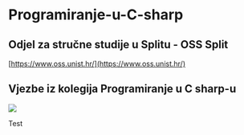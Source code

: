 ﻿# Programiranje-u-C-sharp
## Odjel za stručne studije u Splitu - OSS Split
[https://www.oss.unist.hr/](https://www.oss.unist.hr/)

## Vjezbe iz kolegija Programiranje u C sharp-u

![](http://www.werkinafrika.nl/wp-content/uploads/2015/11/csharp-logo.png)

Test
